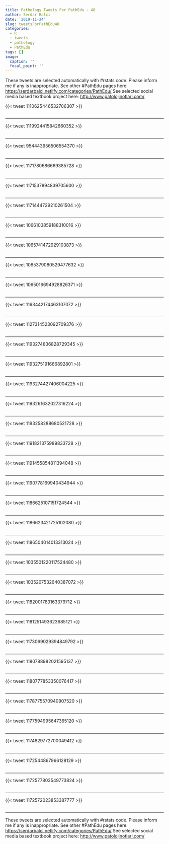 ```yaml
---
title: Pathology Tweets For PathEdu - 48
author: Serdar Balci
date: '2019-11-24'
slug: tweetsForPathEdu48
categories:
  - R
  - tweets
  - pathology
  - PathEdu
tags: []
image:
  caption: ''
  focal_point: ''
---
```



These tweets are selected automatically with #rstats code. Please inform me if any is inappropriate.
See other #PathEdu pages here: https://serdarbalci.netlify.com/categories/PathEdu/ 
See selected social media based textbook project here: http://www.patolojinotlari.com/

{{< tweet 1110625446532706307 >}}
<br>
<br>
<hr>
{{< tweet 1119924415842660352 >}}
<br>
<br>
<hr>
{{< tweet 954443956506554370 >}}
<br>
<br>
<hr>
{{< tweet 1171780686669385728 >}}
<br>
<br>
<hr>
{{< tweet 1171537894839705600 >}}
<br>
<br>
<hr>
{{< tweet 1171444729210261504 >}}
<br>
<br>
<hr>
{{< tweet 1066103859188310016 >}}
<br>
<br>
<hr>
{{< tweet 1065741472929103873 >}}
<br>
<br>
<hr>
{{< tweet 1065379080529477632 >}}
<br>
<br>
<hr>
{{< tweet 1065016694928826371 >}}
<br>
<br>
<hr>
{{< tweet 1163442174463107072 >}}
<br>
<br>
<hr>
{{< tweet 1127314523092709376 >}}
<br>
<br>
<hr>
{{< tweet 1193274836828729345 >}}
<br>
<br>
<hr>
{{< tweet 1193275191666892801 >}}
<br>
<br>
<hr>
{{< tweet 1193274427406004225 >}}
<br>
<br>
<hr>
{{< tweet 1193261632027316224 >}}
<br>
<br>
<hr>
{{< tweet 1193258288680521728 >}}
<br>
<br>
<hr>
{{< tweet 1191821375989833728 >}}
<br>
<br>
<hr>
{{< tweet 1191455854811394048 >}}
<br>
<br>
<hr>
{{< tweet 1190778169940434944 >}}
<br>
<br>
<hr>
{{< tweet 1186625107151724544 >}}
<br>
<br>
<hr>
{{< tweet 1186623421725102080 >}}
<br>
<br>
<hr>
{{< tweet 1186504014013313024 >}}
<br>
<br>
<hr>
{{< tweet 1035501220117524480 >}}
<br>
<br>
<hr>
{{< tweet 1035207532640387072 >}}
<br>
<br>
<hr>
{{< tweet 1182001783163379712 >}}
<br>
<br>
<hr>
{{< tweet 1181251493623685121 >}}
<br>
<br>
<hr>
{{< tweet 1173069029394849792 >}}
<br>
<br>
<hr>
{{< tweet 1180788982021595137 >}}
<br>
<br>
<hr>
{{< tweet 1180777853350076417 >}}
<br>
<br>
<hr>
{{< tweet 1178775570940907520 >}}
<br>
<br>
<hr>
{{< tweet 1177594995647365120 >}}
<br>
<br>
<hr>
{{< tweet 1174829772700049412 >}}
<br>
<br>
<hr>
{{< tweet 1172544867966128129 >}}
<br>
<br>
<hr>
{{< tweet 1172577803549773824 >}}
<br>
<br>
<hr>
{{< tweet 1172572023853387777 >}}
<br>
<br>
<hr>


These tweets are selected automatically with #rstats code. Please inform me if any is inappropriate.
See other #PathEdu pages here: https://serdarbalci.netlify.com/categories/PathEdu/ 
See selected social media based textbook project here: http://www.patolojinotlari.com/
